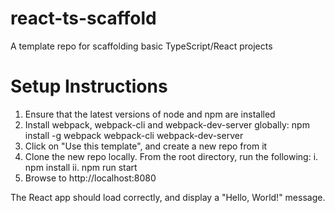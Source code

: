 # react-ts-scaffold
A template repo for scaffolding basic TypeScript/React projects

# Setup Instructions

1. Ensure that the latest versions of node and npm are installed
2. Install webpack, webpack-cli and webpack-dev-server globally: 
    npm install -g webpack webpack-cli webpack-dev-server
3. Click on "Use this template", and create a new repo from it
4. Clone the new repo locally. From the root directory, run the following:
    i. npm install
    ii. npm run start
5. Browse to http://localhost:8080

The React app should load correctly, and display a "Hello, World!" message.

